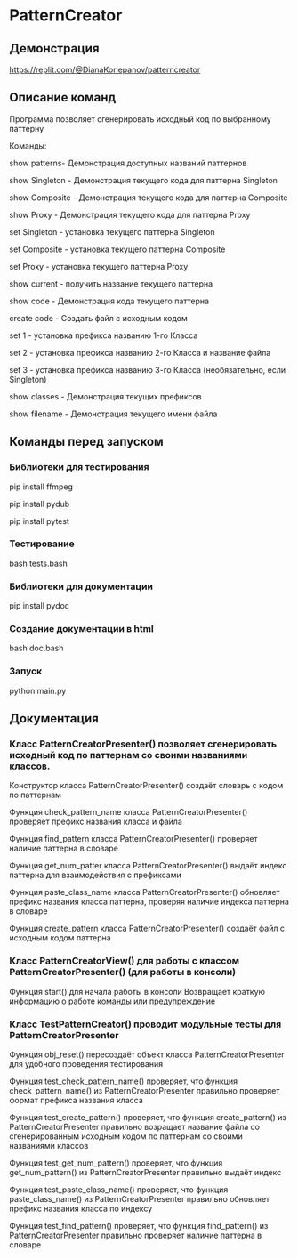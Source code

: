 # PatternCreator


## Демонстрация


https://replit.com/@DianaKoriepanov/patterncreator

## Описание команд

Программа позволяет сгенерировать исходный код по выбранному паттерну

Команды:

show patterns- Демонстрация доступных названий паттернов

show Singleton - Демонстрация текущего кода для паттерна Singleton

show Composite - Демонстрация текущего кода для паттерна Composite

show Proxy - Демонстрация текущего кода для паттерна Proxy

set Singleton - установка текущего паттерна Singleton

set Composite - установка текущего паттерна Composite

set Proxy - установка текущего паттерна Proxy

show current - получить название текущего паттерна

show code - Демонстрация кода текущего паттерна

create code - Создать файл с исходным кодом

set 1 - установка префикса названию 1-го Класса

set 2 - установка префикса названию 2-го Класса и название файла

set 3 - установка префикса названию 3-го Класса (необязательно, если Singleton)

show classes - Демонстрация текущих префиксов

show filename - Демонстрация текущего имени файла

## Команды перед запуском


### Библиотеки для тестирования

pip install ffmpeg


pip install pydub


pip install pytest

### Тестирование


bash tests.bash


### Библиотеки для документации


pip install pydoc


### Создание документации в html

bash doc.bash


### Запуск

python main.py


## Документация


### Класс PatternCreatorPresenter() позволяет сгенерировать исходный код по паттернам со своими названиями классов.

Конструктор класса PatternCreatorPresenter() создаёт словарь с кодом по паттернам

Функция check_pattern_name класса PatternCreatorPresenter() проверяет префикс названия класса и файла

Функция find_pattern класса PatternCreatorPresenter() проверяет наличие паттерна в словаре

Функция get_num_patter класса PatternCreatorPresenter() выдаёт индекс паттерна для взаимодействия с префиксами

Функция paste_class_name класса PatternCreatorPresenter() обновляет префикс названия класса паттерна, проверяя наличие индекса паттерна в словаре

Функция create_pattern класса PatternCreatorPresenter() создаёт файл с исходным кодом паттерна

### Класс PatternCreatorView() для работы с классом PatternCreatorPresenter() (для работы в консоли)

Функция start() для начала работы в консоли
Возвращает краткую информацию о работе команды или предупреждение

### Класс TestPatternCreator() проводит модульные тесты для PatternCreatorPresenter

Функция obj_reset() пересоздаёт объект класса PatternCreatorPresenter для удобного проведения тестирования 

Функция test_check_pattern_name() проверяет, что функция check_pattern_name() из PatternCreatorPresenter правильно проверяет формат префикса названия класса 

Функция test_create_pattern() проверяет, что функция create_pattern() из PatternCreatorPresenter правильно возращает название файла со сгенерированным исходным кодом по паттернам со своими названиями классов

Функция test_get_num_pattern() проверяет, что функция get_num_pattern() из PatternCreatorPresenter правильно выдаёт индекс 

Функция test_paste_class_name() проверяет, что функция paste_class_name() из PatternCreatorPresenter правильно обновляет префикс названия класса по индексу

Функция test_find_pattern() проверяет, что функция find_pattern() из PatternCreatorPresenter правильно проверяет наличие паттерна в словаре 
